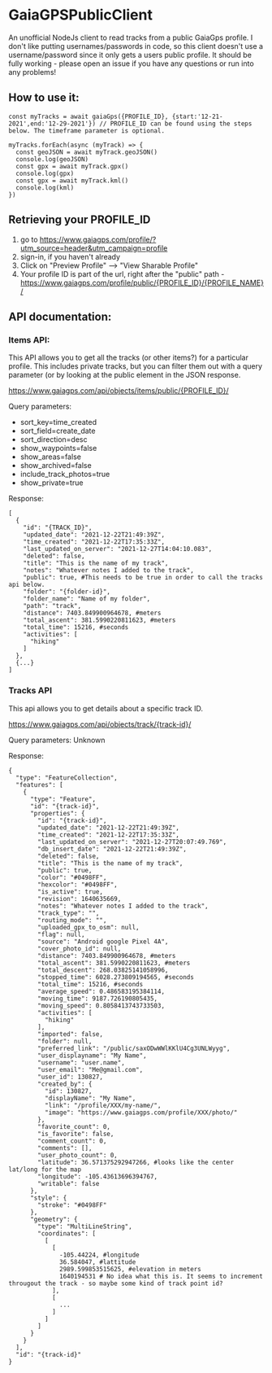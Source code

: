 # GaiaGPSPublicClient
An unofficial NodeJs client to read tracks from a public GaiaGps profile. I don't like putting usernames/passwords in code, so this client doesn't use a username/password since it only gets a users public profile. It should be fully working - please open an issue if you have any questions or run into any problems!


## How to use it:
```
const myTracks = await gaiaGps({PROFILE_ID}, {start:'12-21-2021',end:'12-29-2021'}) // PROFILE_ID can be found using the steps below. The timeframe parameter is optional.

myTracks.forEach(async (myTrack) => {
  const geoJSON = await myTrack.geoJSON()
  console.log(geoJSON)
  const gpx = await myTrack.gpx()
  console.log(gpx)
  const gpx = await myTrack.kml()
  console.log(kml)
})
```

## Retrieving  your PROFILE_ID
1. go to https://www.gaiagps.com/profile/?utm_source=header&utm_campaign=profile
1. sign-in, if you haven't already
1. Click on "Preview Profile" --> "View Sharable Profile"
1. Your profile ID is part of the url, right after the "public" path - https://www.gaiagps.com/profile/public/{PROFILE_ID}/{PROFILE_NAME}/

 
## API documentation:

### Items API:
This API allows you to get all the tracks (or other items?) for a particular profile. This includes private tracks, but you can filter them out with a query parameter (or by looking at the public element in the JSON response.

https://www.gaiagps.com/api/objects/items/public/{PROFILE_ID}/

Query parameters:
- sort_key=time_created
- sort_field=create_date
- sort_direction=desc
- show_waypoints=false
- show_areas=false
- show_archived=false
- include_track_photos=true
- show_private=true

Response:

```
[
  {
    "id": "{TRACK_ID}",
    "updated_date": "2021-12-22T21:49:39Z",
    "time_created": "2021-12-22T17:35:33Z",
    "last_updated_on_server": "2021-12-27T14:04:10.083",
    "deleted": false,
    "title": "This is the name of my track",
    "notes": "Whatever notes I added to the track",
    "public": true, #This needs to be true in order to call the tracks api below.
    "folder": "{folder-id}",
    "folder_name": "Name of my folder",
    "path": "track",
    "distance": 7403.849900964678, #meters
    "total_ascent": 381.5990220811623, #meters
    "total_time": 15216, #seconds
    "activities": [
      "hiking"
    ]
  },
  {...}
]
```


### Tracks API
This api allows you to get details about a specific track ID. 

https://www.gaiagps.com/api/objects/track/{track-id}/

Query parameters: Unknown

Response:

```
{
  "type": "FeatureCollection",
  "features": [
    {
      "type": "Feature",
      "id": "{track-id}",
      "properties": {
        "id": "{track-id}",
        "updated_date": "2021-12-22T21:49:39Z",
        "time_created": "2021-12-22T17:35:33Z",
        "last_updated_on_server": "2021-12-27T20:07:49.769",
        "db_insert_date": "2021-12-22T21:49:39Z",
        "deleted": false,
        "title": "This is the name of my track",
        "public": true,
        "color": "#0498FF",
        "hexcolor": "#0498FF",
        "is_active": true,
        "revision": 1640635669,
        "notes": "Whatever notes I added to the track",
        "track_type": "",
        "routing_mode": "",
        "uploaded_gpx_to_osm": null,
        "flag": null,
        "source": "Android google Pixel 4A",
        "cover_photo_id": null,
        "distance": 7403.849900964678, #meters
        "total_ascent": 381.5990220811623, #meters
        "total_descent": 268.03825141058996,
        "stopped_time": 6028.273809194565, #seconds
        "total_time": 15216, #seconds
        "average_speed": 0.486583195384114,
        "moving_time": 9187.726190805435,
        "moving_speed": 0.8058413743733503,
        "activities": [
          "hiking"
        ],
        "imported": false,
        "folder": null,
        "preferred_link": "/public/saxODwWWlKKlU4Cg3UNLWyyg",
        "user_displayname": "My Name",
        "username": "user.name",
        "user_email": "Me@gmail.com",
        "user_id": 130827,
        "created_by": {
          "id": 130827,
          "displayName": "My Name",
          "link": "/profile/XXX/my-name/",
          "image": "https://www.gaiagps.com/profile/XXX/photo/"
        },
        "favorite_count": 0,
        "is_favorite": false,
        "comment_count": 0,
        "comments": [],
        "user_photo_count": 0,
        "latitude": 36.571375292947266, #looks like the center lat/long for the map
        "longitude": -105.43613696394767,
        "writable": false
      },
      "style": {
        "stroke": "#0498FF"
      },
      "geometry": {
        "type": "MultiLineString",
        "coordinates": [
          [
            [
              -105.44224, #longitude
              36.584047, #lattitude
              2989.599853515625, #elevation in meters
              1640194531 # No idea what this is. It seems to increment througout the track - so maybe some kind of track point id?
            ],
            [
              ...
            ]
          ]
        ]
      }
    }
  ],
  "id": "{track-id}"
}
```
